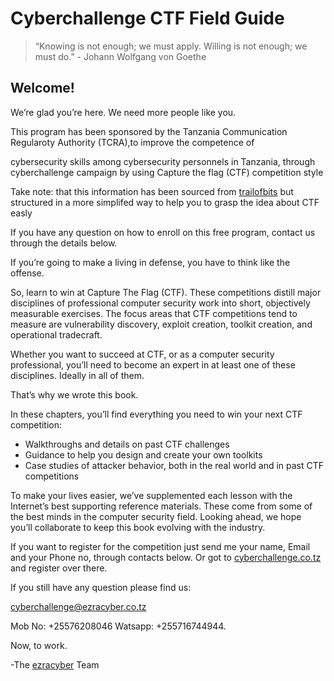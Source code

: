 # Cyberchallenge CTF Field Guide

> “Knowing is not enough; we must apply. Willing is not enough; we must do.” - Johann Wolfgang von Goethe

## Welcome!

We’re glad you’re here. We need more people like you.

This program has been sponsored by the Tanzania Communication Regularoty Authority \(TCRA\),to improve the competence of

cybersecurity skills among cybersecurity personnels in Tanzania, through cyberchallenge campaign by using Capture the flag \(CTF\) competition style

Take note: that this information has been sourced from [trailofbits](https://trailofbits.github.io) but structured in a more simplifed way to help you to  grasp the idea about CTF easly

If you have any question on how to enroll on this free program, contact us through the details below.

If you’re going to make a living in defense, you have to think like the offense.

So, learn to win at Capture The Flag \(CTF\). These competitions distill major disciplines of professional computer security work into short, objectively measurable exercises. The focus areas that CTF competitions tend to measure are vulnerability discovery, exploit creation, toolkit creation, and operational tradecraft.

Whether you want to succeed at CTF, or as a computer security professional, you’ll need to become an expert in at least one of these disciplines. Ideally in all of them.

That’s why we wrote this book.

In these chapters, you’ll find everything you need to win your next CTF competition:

* Walkthroughs and details on past CTF challenges
* Guidance to help you design and create your own toolkits
* Case studies of attacker behavior, both in the real world and in past CTF competitions

To make your lives easier, we’ve supplemented each lesson with the Internet’s best supporting reference materials. These come from some of the best minds in the computer security field. Looking ahead, we hope you’ll collaborate to keep this book evolving with the industry.

If you want to register for the competition just send me your name, Email and your Phone no, through contacts below. Or got to [cyberchallenge.co.tz](https://cyberchallenge.co.tz) and register over there.

If you still have any question  please find us:

cyberchallenge@ezracyber.co.tz

Mob No: +25576208046 Watsapp: +255716744944.

Now, to work.

-The [ezracyber](https://ezracyber.co.tz "A leader in Information Security") Team

